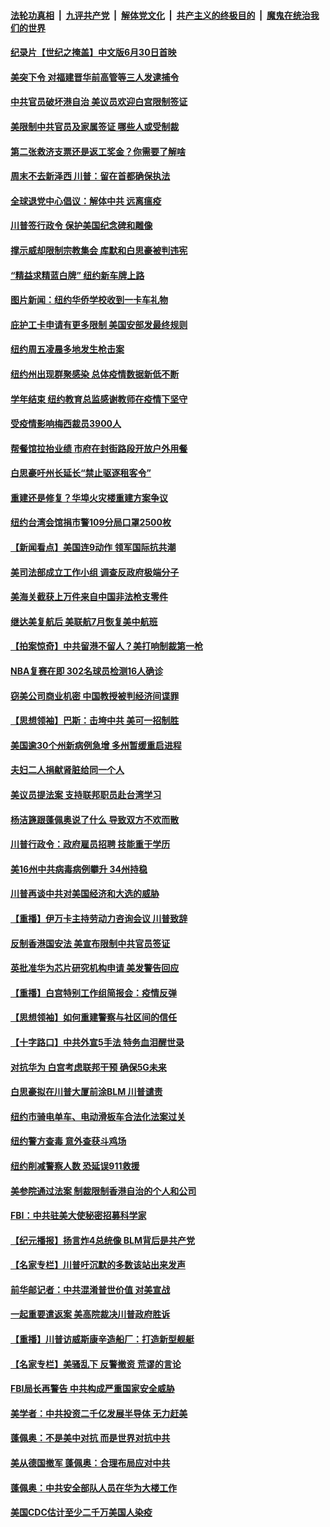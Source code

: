 

####  [法轮功真相](../../../../basic/blob/master/README.md?t=06280802) &nbsp;|&nbsp; [九评共产党](../../../../9ping.md/blob/master/README.md?t=06280802) &nbsp;|&nbsp; [解体党文化](../../../../jtdwh.md/blob/master/README.md?t=06280802)  &nbsp;|&nbsp; [共产主义的终极目的](../../../../gczydzjmd.md/blob/master/README.md?t=06280802) &nbsp;|&nbsp; [魔鬼在统治我们的世界](../../../../mgztzwmdsj.md/blob/master/README.md?t=06280802) 

#### [纪录片【世纪之掩盖】中文版6月30日首映](../pages/nsc412/n12216557.md?t=06280802) 

#### [美突下令 对福建晋华前高管等三人发逮捕令](../pages/nsc412/n12216296.md?t=06280802) 

#### [中共官员破坏港自治 美议员欢迎白宫限制签证](../pages/nsc412/n12216313.md?t=06280802) 

#### [美限制中共官员及家属签证 哪些人或受制裁](../pages/nsc412/n12216208.md?t=06280802) 

#### [第二张救济支票还是返工奖金？你需要了解啥](../pages/nsc412/n12216185.md?t=06280802) 

#### [周末不去新泽西 川普：留在首都确保执法](../pages/nsc412/n12216075.md?t=06280802) 

#### [全球退党中心倡议：解体中共 远离瘟疫](../pages/nsc412/n12214964.md?t=06280802) 

#### [川普签行政令 保护美国纪念碑和雕像](../pages/nsc412/n12216036.md?t=06280802) 

#### [撑示威却限制宗教集会 库默和白思豪被判违宪](../pages/nsc412/n12215498.md?t=06280802) 

#### [“精益求精蓝白牌”  纽约新车牌上路](../pages/nsc412/n12215514.md?t=06280802) 

#### [图片新闻：纽约华侨学校收到一卡车礼物](../pages/nsc412/n12215479.md?t=06280802) 

#### [庇护工卡申请有更多限制 美国安部发最终规则](../pages/nsc412/n12215484.md?t=06280802) 

#### [纽约周五凌晨多地发生枪击案](../pages/nsc412/n12215489.md?t=06280802) 

#### [纽约州出现群聚感染  总体疫情数据新低不断](../pages/nsc412/n12215492.md?t=06280802) 

#### [学年结束   纽约教育总监感谢教师在疫情下坚守](../pages/nsc412/n12215495.md?t=06280802) 

#### [受疫情影响梅西裁员3900人](../pages/nsc412/n12215504.md?t=06280802) 

#### [帮餐馆拉抬业绩 市府在封街路段开放户外用餐](../pages/nsc412/n12215506.md?t=06280802) 

#### [白思豪吁州长延长“禁止驱逐租客令”](../pages/nsc412/n12215511.md?t=06280802) 

#### [重建还是修复？华埠火灾楼重建方案争议](../pages/nsc412/n12215517.md?t=06280802) 

#### [纽约台湾会馆捐市警109分局口罩2500枚](../pages/nsc412/n12215522.md?t=06280802) 

#### [【新闻看点】美国连9动作 领军国际抗共潮](../pages/nsc412/n12215121.md?t=06280802) 

#### [美司法部成立工作小组 调查反政府极端分子](../pages/nsc412/n12215788.md?t=06280802) 

#### [美海关截获上万件来自中国非法枪支零件](../pages/nsc412/n12215668.md?t=06280802) 

#### [继达美复航后 美联航7月恢复美中航班](../pages/nsc412/n12215347.md?t=06280802) 

#### [【拍案惊奇】中共留港不留人？美打响制裁第一枪](../pages/nsc412/n12215438.md?t=06280802) 

#### [NBA复赛在即  302名球员检测16人确诊](../pages/nsc412/n12215540.md?t=06280802) 

#### [窃美公司商业机密 中国教授被判经济间谍罪](../pages/nsc412/n12215195.md?t=06280802) 

#### [【思想领袖】巴斯：击垮中共 美可一招制胜](../pages/nsc412/n12033990.md?t=06280802) 

#### [美国逾30个州新病例急增 多州暂缓重启进程](../pages/nsc412/n12215188.md?t=06280802) 

#### [夫妇二人捐献肾脏给同一个人](../pages/nsc412/n12215205.md?t=06280802) 

#### [美议员提法案 支持联邦职员赴台湾学习](../pages/nsc412/n12215108.md?t=06280802) 

#### [杨洁篪跟蓬佩奥说了什么 导致双方不欢而散](../pages/nsc412/n12214937.md?t=06280802) 

#### [川普行政令：政府雇员招聘 技能重于学历](../pages/nsc412/n12214994.md?t=06280802) 

#### [美16州中共病毒病例攀升 34州持稳](../pages/nsc412/n12214832.md?t=06280802) 

#### [川普再谈中共对美国经济和大选的威胁](../pages/nsc412/n12214917.md?t=06280802) 

#### [【重播】伊万卡主持劳动力咨询会议 川普致辞](../pages/nsc412/n12214370.md?t=06280802) 

#### [反制香港国安法 美宣布限制中共官员签证](../pages/nsc412/n12214505.md?t=06280802) 

#### [英批准华为芯片研究机构申请 美发警告回应](../pages/nsc412/n12214643.md?t=06280802) 

#### [【重播】白宫特别工作组简报会：疫情反弹](../pages/nsc412/n12214278.md?t=06280802) 

#### [【思想领袖】如何重建警察与社区间的信任](../pages/nsc412/n12214218.md?t=06280802) 

#### [【十字路口】中共外宣5手法 特务血泪醒世录](../pages/nsc412/n12212915.md?t=06280802) 

#### [对抗华为 白宫考虑联邦干预 确保5G未来](../pages/nsc412/n12214112.md?t=06280802) 

#### [白思豪拟在川普大厦前涂BLM 川普谴责](../pages/nsc412/n12213221.md?t=06280802) 

#### [纽约市骑电单车、电动滑板车合法化法案过关](../pages/nsc412/n12213199.md?t=06280802) 

#### [纽约警方查毒 意外查获斗鸡场](../pages/nsc412/n12213204.md?t=06280802) 

#### [纽约削减警察人数 恐延误911救援](../pages/nsc412/n12213202.md?t=06280802) 

#### [美参院通过法案 制裁限制香港自治的个人和公司](../pages/nsc412/n12212374.md?t=06280802) 

#### [FBI：中共驻美大使秘密招募科学家](../pages/nsc412/n12212753.md?t=06280802) 

#### [【纪元播报】扬言炸4总统像 BLM背后是共产党](../pages/nsc412/n12212843.md?t=06280802) 

#### [【名家专栏】川普吁沉默的多数该站出来发声](../pages/nsc412/n12211866.md?t=06280802) 

#### [前华邮记者：中共混淆普世价值 对美宣战](../pages/nsc412/n12212701.md?t=06280802) 

#### [一起重要遣返案 美高院裁决川普政府胜诉](../pages/nsc412/n12212579.md?t=06280802) 

#### [【重播】川普访威斯康辛造船厂：打造新型舰艇](../pages/nsc412/n12212397.md?t=06280802) 

#### [【名家专栏】美骚乱下 反警撤资 荒谬的言论](../pages/nsc412/n12208101.md?t=06280802) 

#### [FBI局长再警告 中共构成严重国家安全威胁](../pages/nsc412/n12212610.md?t=06280802) 

#### [美学者：中共投资二千亿发展半导体 无力赶美](../pages/nsc412/n12212544.md?t=06280802) 

#### [蓬佩奥：不是美中对抗 而是世界对抗中共](../pages/nsc412/n12212375.md?t=06280802) 

#### [美从德国撤军 蓬佩奥：合理布局应对中共](../pages/nsc412/n12212499.md?t=06280802) 

#### [蓬佩奥：中共安全部队人员在华为大楼工作](../pages/nsc412/n12212439.md?t=06280802) 

#### [美国CDC估计至少二千万美国人染疫](../pages/nsc412/n12212461.md?t=06280802) 

